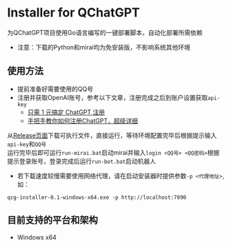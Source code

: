 # Installer for QChatGPT

为QChatGPT项目使用Go语言编写的一键部署脚本，自动化部署所需依赖  

- 注意：下载的Python和mirai均为免安装版，不影响系统其他环境

## 使用方法

- 提前准备好需要使用的QQ号
- 注册并获取OpenAI账号，参考以下文章，注册完成之后到账户设置获取`api-key`
    - [只需 1 元搞定 ChatGPT 注册](https://zhuanlan.zhihu.com/p/589470082)
    - [手把手教你如何注册ChatGPT，超级详细](https://guxiaobei.com/51461)

从[Release页面](https://github.com/RockChinQ/qcg-installer/releases)下载可执行文件，直接运行，等待环境配置完毕后根据提示输入`api-key`和`QQ号`  
运行完毕后即可运行`run-mirai.bat`启动mirai并输入`login <QQ号> <QQ密码>`根据提示登录账号，登录完成后运行`run-bot.bat`启动机器人  

- 若下载速度较慢需要使用网络代理，请在启动安装器时提供参数`-p <代理地址>`,如：
```
qcg-installer-0.1-windows-x64.exe -p http://localhost:7890
```

## 目前支持的平台和架构

- Windows x64